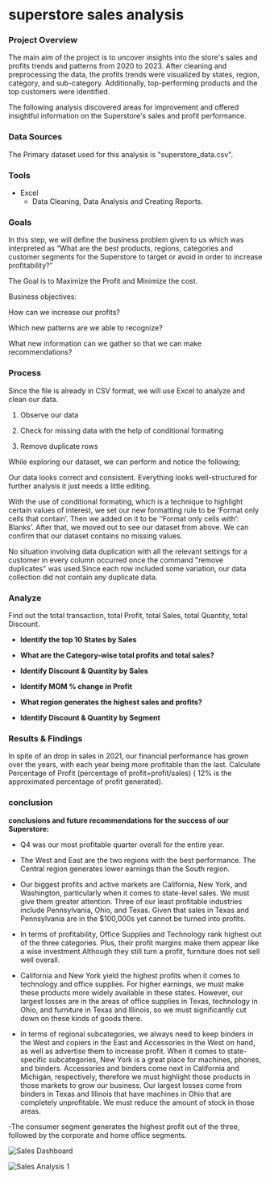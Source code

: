 # superstore sales analysis

### Project Overview

The main aim of the project is to uncover insights into the store's sales and profits trends and patterns from 2020 to 2023. After cleaning and preprocessing the data, the profits trends were visualized by states, region, category, and sub-category. Additionally, top-performing products and the top customers were identified.

The following analysis discovered areas for improvement and offered insightful information on the Superstore's sales and profit performance.

### Data Sources

The Primary dataset used for this analysis is "superstore_data.csv".

### Tools

- Excel
  - Data Cleaning, Data Analysis and Creating Reports.
 
### **Goals**

In this step, we will define the business problem given to us which was interpreted as “What are the best products, regions, categories and customer segments for the Superstore to target or avoid in order to increase profitability?”

The Goal is to Maximize the Profit and Minimize the cost.

Business objectives:

How can we increase our profits?

Which new patterns are we able to recognize?

What new information can we gather so that we can make recommendations?

### Process

Since the file is already in CSV format, we will use Excel to analyze and clean our data.

1. Observe our data

2. Check for missing data with the help of conditional formating

3. Remove duplicate rows

While exploring our dataset, we can perform and notice the following;

Our data looks correct and consistent. Everything looks well-structured for further analysis it just needs a little editing.

With the use of conditional formating, which is a technique to highlight certain values of interest, we set our new formatting rule to be ‘Format only cells that contain’. Then we added on it to be ‘‘Format only cells with’: Blanks’. After that, we moved out to see our dataset from above. We can confirm that our dataset contains no missing values.

No situation involving data duplication with all the relevant settings for a customer in every column occurred once the command "remove duplicates" was used.Since each row included some variation, our data collection did not contain any duplicate data.

### Analyze

Find out the total transaction, total Profit, total Sales, total Quantity, total Discount.

- **Identify the top 10 States by Sales**
  
- **What are the Category-wise total profits and total sales?**
  
- **Identify Discount & Quantity by Sales**
  
- **Identify MOM % change in Profit**
  
- **What region generates the highest sales and profits?**
  
- **Identify Discount & Quantity by Segment**

### Results & Findings

In spite of an drop in sales in 2021, our financial performance has grown over the years, with each year being more profitable than the last.
Calculate Percentage of Profit (percentage of profit=profit/sales) ( 12% is the approximated percentage of profit generated).

### conclusion

**conclusions and future recommendations for the success of our Superstore:**

- Q4 was our most profitable quarter overall for the entire year.
  
- The West and East are the two regions with the best performance. The Central region generates lower earnings than the South region.
  
- Our biggest profits and active markets are California, New York, and Washington, particularly when it comes to state-level sales. We must give them greater attention. Three of our least profitable industries include Pennsylvania, Ohio, and Texas. Given that sales in Texas and Pennsylvania are in the $100,000s yet cannot be turned into profits.
  
- In terms of profitability, Office Supplies and Technology rank highest out of the three categories. Plus, their profit margins make them appear like a wise investment.Although they still turn a profit, furniture does not sell well overall.
  
- California and New York yield the highest profits when it comes to technology and office supplies. For higher earnings, we must make these products more widely available in these states. However, our largest losses are in the areas of office supplies in Texas, technology in Ohio, and furniture in Texas and Illinois, so we must significantly cut down on these kinds of goods there.
  
- In terms of regional subcategories, we always need to keep binders in the West and copiers in the East and Accessories in the West on hand, as well as advertise them to increase profit.
When it comes to state-specific subcategories, New York is a great place for machines, phones, and binders. Accessories and binders come next in California and Michigan, respectively, therefore we must highlight those products in those markets to grow our business. Our largest losses come from binders in Texas and Illinois that have machines in Ohio that are completely unprofitable. We must reduce the amount of stock in those areas.

-The consumer segment generates the highest profit out of the three, followed by the corporate and home office segments.

![Sales Dashboard](https://github.com/nansa93/superstore-sales-Analysis/assets/166003206/16b358da-1c55-459e-a209-0a069a732265)


![Sales Analysis 1](https://github.com/nansa93/superstore-sales-Analysis/assets/166003206/dfb0de08-afde-4daa-b504-03d5d02884bc)

